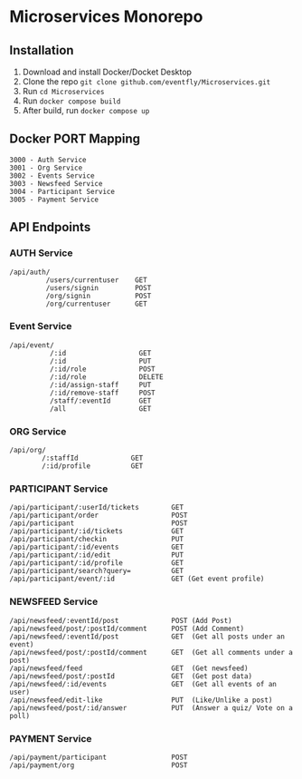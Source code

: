 # Microservices Monorepo

## Installation
1. Download and install Docker/Docket Desktop
2. Clone the repo `git clone github.com/eventfly/Microservices.git`
3. Run `cd Microservices`
4. Run `docker compose build`
5. After build, run `docker compose up`


## Docker PORT Mapping
```
3000 - Auth Service
3001 - Org Service
3002 - Events Service
3003 - Newsfeed Service
3004 - Participant Service
3005 - Payment Service
```

## API Endpoints
### AUTH Service
```
/api/auth/
         /users/currentuser    GET
         /users/signin         POST
         /org/signin           POST
         /org/currentuser      GET
```

### Event Service
```
/api/event/
          /:id                  GET
          /:id                  PUT
          /:id/role             POST
          /:id/role             DELETE
          /:id/assign-staff     PUT
          /:id/remove-staff     POST
          /staff/:eventId       GET
          /all                  GET
```

### ORG Service
```
/api/org/
        /:staffId             GET
        /:id/profile          GET
```

### PARTICIPANT Service
```
/api/participant/:userId/tickets        GET
/api/participant/order                  POST
/api/participant                        POST
/api/participant/:id/tickets            GET
/api/participant/checkin                PUT
/api/participant/:id/events             GET
/api/participant/:id/edit               PUT
/api/participant/:id/profile            GET
/api/participant/search?query=          GET
/api/participant/event/:id              GET (Get event profile)
```

### NEWSFEED Service

```
/api/newsfeed/:eventId/post             POST (Add Post)
/api/newsfeed/post/:postId/comment      POST (Add Comment)
/api/newsfeed/:eventId/post             GET  (Get all posts under an event)
/api/newsfeed/post/:postId/comment      GET  (Get all comments under a post)
/api/newsfeed/feed                      GET  (Get newsfeed)
/api/newsfeed/post/:postId              GET  (Get post data)
/api/newsfeed/:id/events                GET  (Get all events of an user)
/api/newsfeed/edit-like                 PUT  (Like/Unlike a post)
/api/newsfeed/post/:id/answer           PUT  (Answer a quiz/ Vote on a poll)
```

### PAYMENT Service
```
/api/payment/participant                POST
/api/payment/org                        POST

```
